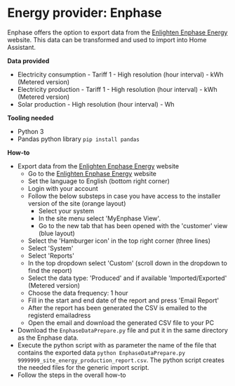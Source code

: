 # Energy provider: Enphase

Enphase offers the option to export data from the [Enlighten Enphase Energy](https://enlighten.enphaseenergy.com/) website. This data can be transformed and used to import into Home Assistant.

**Data provided**
- Electricity consumption - Tariff 1 - High resolution (hour interval) - kWh (Metered version)
- Electricity production - Tariff 1 - High resolution (hour interval) - kWh (Metered version)
- Solar production - High resolution (hour interval) - Wh

**Tooling needed**
- Python 3
- Pandas python library ```pip install pandas```

**How-to**
- Export data from the [Enlighten Enphase Energy](https://enlighten.enphaseenergy.com/) website
    - Go to the [Enlighten Enphase Energy](https://enlighten.enphaseenergy.com/) website
    - Set the language to English (bottom right corner)
    - Login with your account
    - Follow the below substeps in case you have access to the installer version of the site (orange layout)
        - Select your system
        - In the site menu select 'MyEnphase View'. 
        - Go to the new tab that has been opened with the 'customer' view (blue layout)
    - Select the 'Hamburger icon' in the top right corner (three lines)
    - Select 'System'
    - Select 'Reports'
    - In the top dropdown select 'Custom' (scroll down in the dropdown to find the report)
    - Select the data type: 'Produced' and if available 'Imported/Exported' (Metered version)
    - Choose the data frequency: 1 hour
    - Fill in the start and end date of the report and press 'Email Report'
    - After the report has been generated the CSV is emailed to the registerd emailadress
    - Open the email and download the generated CSV file to your PC
- Download the ```EnphaseDataPrepare.py``` file and put it in the same directory as the Enphase data. 
- Execute the python script with as parameter the name of the file that contains the exported data ```python EnphaseDataPrepare.py 9999999_site_energy_production_report.csv```. The python script creates the needed files for the generic import script.
- Follow the steps in the overall how-to